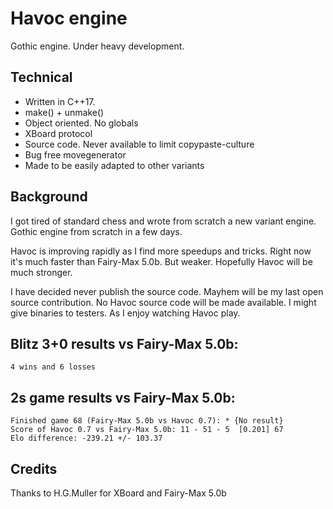# Havoc engine
Gothic engine. Under heavy development.

## Technical
- Written in C++17. 
- make() + unmake()
- Object oriented. No globals
- XBoard protocol
- Source code. Never available to limit copypaste-culture
- Bug free movegenerator
- Made to be easily adapted to other variants

## Background
I got tired of standard chess and wrote from scratch a new variant engine.
Gothic engine from scratch in a few days.

Havoc is improving rapidly as I find more speedups and tricks.
Right now it's much faster than Fairy-Max 5.0b.
But weaker. Hopefully Havoc will be much stronger.

I have decided never publish the source code. 
Mayhem will be my last open source contribution.
No Havoc source code will be made available. 
I might give binaries to testers. 
As I enjoy watching Havoc play.

## Blitz 3+0 results vs Fairy-Max 5.0b: 
```
4 wins and 6 losses
```

## 2s game results vs Fairy-Max 5.0b:
```
Finished game 68 (Fairy-Max 5.0b vs Havoc 0.7): * {No result}
Score of Havoc 0.7 vs Fairy-Max 5.0b: 11 - 51 - 5  [0.201] 67
Elo difference: -239.21 +/- 103.37
```

## Credits
Thanks to H.G.Muller for XBoard and Fairy-Max 5.0b
